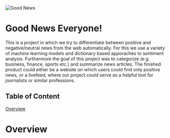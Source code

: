 ![Good News](https://motionandmomentum.files.wordpress.com/2017/10/5181a5b8-6e3d-466f-9cea-8f900375fd42-720-000000640b9c2bac.gif)


# Good News Everyone!

This is a project in which we try to differentiate between positive and negative/neutral news from the web automatically.
For this we use a variety of machine learning models and dictionary based apporaches to sentiment analysis. 
Furthermore the goal of this project was to categorize (e.g. business, finance, sports etc.) and summarize news articles.
The finished product could either be a website on which users could find only positive news, or a livefeed, where our project could serve as a helpful tool for journalists or similar professions.

## Table of Content

[Overview](#overview)







# Overview
